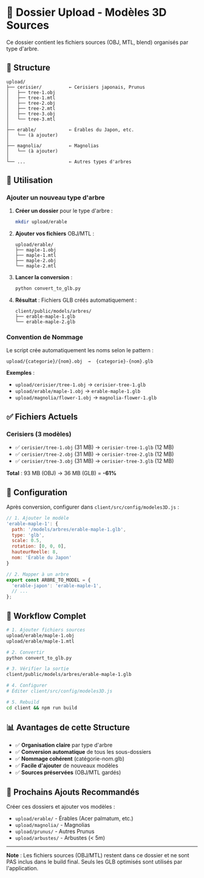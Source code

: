 # 📁 Dossier Upload - Modèles 3D Sources

Ce dossier contient les fichiers sources (OBJ, MTL, blend) organisés par type d'arbre.

## 📂 Structure

```
upload/
├── cerisier/          ← Cerisiers japonais, Prunus
│   ├── tree-1.obj
│   ├── tree-1.mtl
│   ├── tree-2.obj
│   ├── tree-2.mtl
│   ├── tree-3.obj
│   └── tree-3.mtl
│
├── erable/            ← Érables du Japon, etc.
│   └── (à ajouter)
│
├── magnolia/          ← Magnolias
│   └── (à ajouter)
│
└── ...                ← Autres types d'arbres
```

## 🚀 Utilisation

### Ajouter un nouveau type d'arbre

1. **Créer un dossier** pour le type d'arbre :
   ```bash
   mkdir upload/erable
   ```

2. **Ajouter vos fichiers** OBJ/MTL :
   ```
   upload/erable/
   ├── maple-1.obj
   ├── maple-1.mtl
   ├── maple-2.obj
   └── maple-2.mtl
   ```

3. **Lancer la conversion** :
   ```bash
   python convert_to_glb.py
   ```

4. **Résultat** : Fichiers GLB créés automatiquement :
   ```
   client/public/models/arbres/
   ├── erable-maple-1.glb
   └── erable-maple-2.glb
   ```

### Convention de Nommage

Le script crée automatiquement les noms selon le pattern :
```
upload/{categorie}/{nom}.obj  →  {categorie}-{nom}.glb
```

**Exemples** :
- `upload/cerisier/tree-1.obj` → `cerisier-tree-1.glb`
- `upload/erable/maple-1.obj` → `erable-maple-1.glb`
- `upload/magnolia/flower-1.obj` → `magnolia-flower-1.glb`

## ✅ Fichiers Actuels

### Cerisiers (3 modèles)
- ✅ `cerisier/tree-1.obj` (31 MB) → `cerisier-tree-1.glb` (12 MB)
- ✅ `cerisier/tree-2.obj` (31 MB) → `cerisier-tree-2.glb` (12 MB)
- ✅ `cerisier/tree-3.obj` (31 MB) → `cerisier-tree-3.glb` (12 MB)

**Total** : 93 MB (OBJ) → 36 MB (GLB) = **-61%**

## 📝 Configuration

Après conversion, configurer dans `client/src/config/modeles3D.js` :

```javascript
// 1. Ajouter le modèle
'erable-maple-1': {
  path: '/models/arbres/erable-maple-1.glb',
  type: 'glb',
  scale: 0.5,
  rotation: [0, 0, 0],
  hauteurReelle: 8,
  nom: 'Érable du Japon'
}

// 2. Mapper à un arbre
export const ARBRE_TO_MODEL = {
  'erable-japon': 'erable-maple-1',
  // ...
};
```

## 🔄 Workflow Complet

```bash
# 1. Ajouter fichiers sources
upload/erable/maple-1.obj
upload/erable/maple-1.mtl

# 2. Convertir
python convert_to_glb.py

# 3. Vérifier la sortie
client/public/models/arbres/erable-maple-1.glb

# 4. Configurer
# Éditer client/src/config/modeles3D.js

# 5. Rebuild
cd client && npm run build
```

## 📊 Avantages de cette Structure

- ✅ **Organisation claire** par type d'arbre
- ✅ **Conversion automatique** de tous les sous-dossiers
- ✅ **Nommage cohérent** (catégorie-nom.glb)
- ✅ **Facile d'ajouter** de nouveaux modèles
- ✅ **Sources préservées** (OBJ/MTL gardés)

## 🎯 Prochains Ajouts Recommandés

Créer ces dossiers et ajouter vos modèles :
- `upload/erable/` - Érables (Acer palmatum, etc.)
- `upload/magnolia/` - Magnolias
- `upload/prunus/` - Autres Prunus
- `upload/arbustes/` - Arbustes (< 5m)

---

**Note** : Les fichiers sources (OBJ/MTL) restent dans ce dossier et ne sont PAS inclus dans le build final. Seuls les GLB optimisés sont utilisés par l'application.

